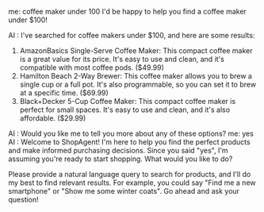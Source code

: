 me: coffee maker under 100
I'd be happy to help you find a coffee maker under $100!

AI : I've searched for coffee makers under $100, and here are some results:

1. AmazonBasics Single-Serve Coffee Maker: This compact coffee maker is a great value for its price. It's easy to use and clean, and it's compatible with most coffee pods. ($49.99)
2. Hamilton Beach 2-Way Brewer: This coffee maker allows you to brew a single cup or a full pot. It's also programmable, so you can set it to brew at a specific time. ($69.99)
3. Black+Decker 5-Cup Coffee Maker: This compact coffee maker is perfect for small spaces. It's easy to use and clean, and it's also affordable. ($29.99)

AI : Would you like me to tell you more about any of these options?
me: yes
AI : Welcome to ShopAgent! I'm here to help you find the perfect products and make informed purchasing decisions. Since you said "yes", I'm assuming you're ready to start shopping. What would you like to do?

Please provide a natural language query to search for products, and I'll do my best to find relevant results. For example, you could say "Find me a new smartphone" or "Show me some winter coats". Go ahead and ask your question!